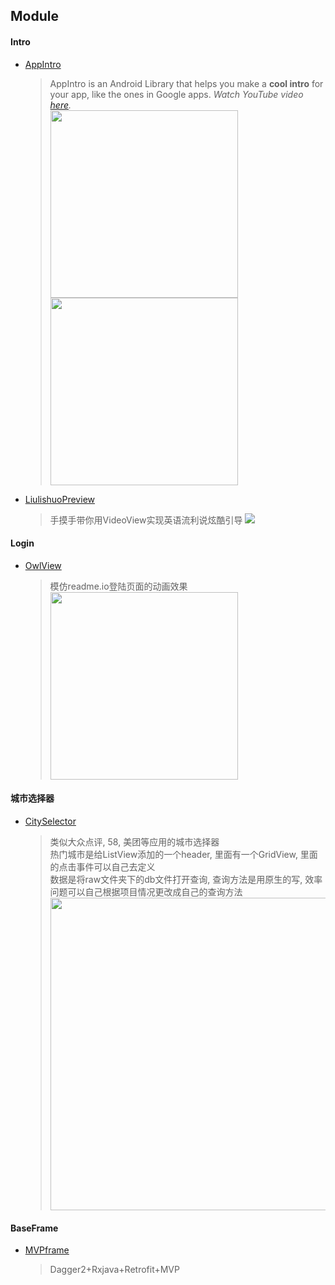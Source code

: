 ## Module

#### Intro

* [AppIntro](https://github.com/PaoloRotolo/AppIntro)

  > AppIntro is an Android Library that helps you make a **cool intro** for your app, like the ones in Google apps.
  > *Watch YouTube video [here](https://www.youtube.com/watch?v=OlAugnH3jFY&feature=youtu.be).*  
  > <img src="https://github.com/PaoloRotolo/AppIntro/blob/master/art/intro.png" width="300" />
  > <img src="https://github.com/PaoloRotolo/AppIntro/blob/master/art/layout2.png" width="300" />

* [LiulishuoPreview](https://github.com/JeasonWong/LiulishuoPreview) 

  > 手摸手带你用VideoView实现英语流利说炫酷引导
  > ![](https://raw.githubusercontent.com/jeasonwong/LiulishuoPreview/master/screenshots/liulishuo.gif)


#### Login

* [OwlView](https://github.com/binglingziyu/OwlView)
  > 模仿readme.io登陆页面的动画效果   
  > <img src="https://github.com/binglingziyu/Android-LoginPage/raw/master/screenshot/owl_login.gif" width="300" />



#### 城市选择器

* [CitySelector](https://github.com/chsmy/CitySelector)   

  > 类似大众点评, 58, 美团等应用的城市选择器   
  > 热门城市是给ListView添加的一个header, 里面有一个GridView, 里面的点击事件可以自己去定义   
  > 数据是将raw文件夹下的db文件打开查询, 查询方法是用原生的写, 效率问题可以自己根据项目情况更改成自己的查询方法   
  > <img src="https://github.com/caoweiaaa/CitySelector/blob/master/city.gif" height="500" />



#### BaseFrame

* [MVPframe](https://github.com/CarlLu/MVPframe)    

  > Dagger2+Rxjava+Retrofit+MVP    
